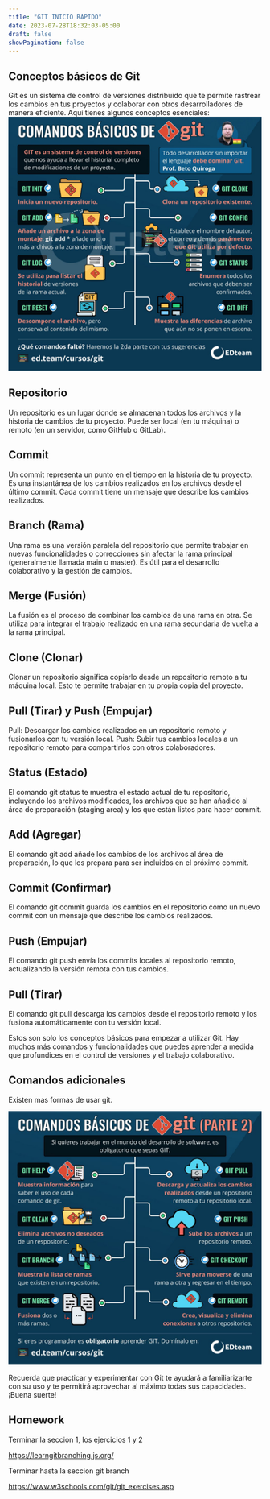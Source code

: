 ```yaml
---
title: "GIT INICIO RAPIDO"
date: 2023-07-28T18:32:03-05:00
draft: false
showPagination: false
---
```

## Conceptos básicos de Git
Git es un sistema de control de versiones distribuido que te permite rastrear los cambios en tus proyectos y colaborar con otros desarrolladores de manera eficiente. Aquí tienes algunos conceptos esenciales:
![git1](git1.jpg)
## Repositorio
Un repositorio es un lugar donde se almacenan todos los archivos y la historia de cambios de tu proyecto. Puede ser local (en tu máquina) o remoto (en un servidor, como GitHub o GitLab).

## Commit
Un commit representa un punto en el tiempo en la historia de tu proyecto. Es una instantánea de los cambios realizados en los archivos desde el último commit. Cada commit tiene un mensaje que describe los cambios realizados.

## Branch (Rama)
Una rama es una versión paralela del repositorio que permite trabajar en nuevas funcionalidades o correcciones sin afectar la rama principal (generalmente llamada main o master). Es útil para el desarrollo colaborativo y la gestión de cambios.

## Merge (Fusión)
La fusión es el proceso de combinar los cambios de una rama en otra. Se utiliza para integrar el trabajo realizado en una rama secundaria de vuelta a la rama principal.

## Clone (Clonar)
Clonar un repositorio significa copiarlo desde un repositorio remoto a tu máquina local. Esto te permite trabajar en tu propia copia del proyecto.

## Pull (Tirar) y Push (Empujar)
Pull: Descargar los cambios realizados en un repositorio remoto y fusionarlos con tu versión local.
Push: Subir tus cambios locales a un repositorio remoto para compartirlos con otros colaboradores.
## Status (Estado)
El comando git status te muestra el estado actual de tu repositorio, incluyendo los archivos modificados, los archivos que se han añadido al área de preparación (staging area) y los que están listos para hacer commit.

## Add (Agregar)
El comando git add añade los cambios de los archivos al área de preparación, lo que los prepara para ser incluidos en el próximo commit.

## Commit (Confirmar)
El comando git commit guarda los cambios en el repositorio como un nuevo commit con un mensaje que describe los cambios realizados.

## Push (Empujar)
El comando git push envía los commits locales al repositorio remoto, actualizando la versión remota con tus cambios.

## Pull (Tirar)
El comando git pull descarga los cambios desde el repositorio remoto y los fusiona automáticamente con tu versión local.

Estos son solo los conceptos básicos para empezar a utilizar Git. Hay muchos más comandos y funcionalidades que puedes aprender a medida que profundices en el control de versiones y el trabajo colaborativo.

## Comandos adicionales
Existen mas formas de usar git.

![git2](git2.jpg)

Recuerda que practicar y experimentar con Git te ayudará a familiarizarte con su uso y te permitirá aprovechar al máximo todas sus capacidades. ¡Buena suerte!

## Homework
Terminar la seccion 1, los ejercicios 1 y 2

https://learngitbranching.js.org/

Terminar hasta la seccion git branch

https://www.w3schools.com/git/git_exercises.asp